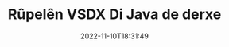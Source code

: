 ---
############################# Static ############################
layout: "auto-gen-merger"
date: 2022-11-10T18:31:49
draft: false
otherformats: dot dotm dotx epub html mht mhtml odp ods odt one otp ott pdf pps ppsx

############################# Head ############################
head_title: "Di Java de VSDX Rûpelan derxe"
head_description: "Bi lez rûpelan ji pelek VSDX di Java de derxînin. Belgeya nû ya ku rûpelên hilbijartî vedihewîne bi karanîna API-ya yekbûna belgeyan hilînin."

############################# Header ############################
title: "Rûpelên VSDX Di Java de derxe"
description: "Rûpelên VSDX bi çend rêzikên koda Java derxe."
bg_image: "https://cms.admin.containerize.com/templates/aspose/App_Themes/V3/images/bg/header1.png"
bg_overlay: false
button:
    enable: true
    icon: "fas fa-arrow-down"
    label: "Daxistina Doza Belaş"
    link: "https://downloads.groupdocs.com/merger/java"

############################# SubMenu ############################
submenu:
    enable: true

    left:
        img_alt: "GroupDocs.Merger for Java"
        image: "https://cms.admin.containerize.com/templates/groupdocs/images/product-logos/90x90-noborder/groupdocs-merger-java.png"
        product: "GroupDocs.Merger"
        platform: "Java"

    middle:
        button:

            # button loop
            - link: "https://apireference.groupdocs.com/merger/java"
              text: "Çavkanî API"

            # button loop
            - link: "https://github.com/groupdocs-merger"
              text: "Nimûneyên Kodê"

            # button loop
            - link: "https://products.groupdocs.app/merger/family"
              text: "Demos Bijî"

            # button loop
            - link: "https://purchase.groupdocs.com/pricing/merger/java"
              text: "Pricing"

    right:
        link_download: "https://downloads.groupdocs.com/merger"
        link_learn: "https://docs.groupdocs.com/merger/java"
        link_buy: "https://purchase.groupdocs.com"

############################# About ############################
about:
    enable: true
    title: "Derbarê GroupDocs.Merger for Java API"
    content: |
        [GroupDocs.Merger for Java](/ku/merger/java/) çareseriyek hêsan pêşkêşî dike ku bi ewlehî di navbera cûrbecûr formên belgeyan de wekî PDF, Microsoft Office (Word, Excel, PowerPoint veqete) , OneNote), OpenDocument, HTML, wêne û gelekên din di nav sepanên Java de. Bi lê zêdekirina tenê çend rêzikên kodê, çend operasyonên belgeyê yên wekî veguheztin, rakirin, zivirandin, guheztin, derxistin an guheztina arastekirina rûpelan di nav belgeyan de pêk bînin. Belgeyên ku API-ya yekbûyî di heman demê de pêşdîtina rûpelên belgeyê wekî wêneyek jî piştgirî dike da ku struktur, formatkirin û naverokê li ser rûpelê analîz bike.
        
        GroupDocs.Merger API ji bo çareseriyên pargîdanî bijarek rast e ku hewceyê taybetmendiyên derxistina pelê pelê ye. Van API-an li ser hemî pergalên xebitandinê û platformên sereke, tevî J2SE 7.0 (1.7), J2SE 8.0 (1.8), Java 10, baş têne piştgirî kirin.

############################# Steps ############################
steps:
    enable: true
    title_left: "Di Java de VSDX Rûpelên Pelê derxe"
    content_left: |
        [GroupDocs.Merger for Java](/ku/merger/java/) ji pêşdebirên Java re hêsan dike ku rûpelên xwestinê ji pelek VSDX derxînin û wekî hilînin. pelek nû ku rûpelên hilbijartî vedihewîne bi pêkanîna çend gavên hêsan.
        
        * **ExtractOptions** bi hejmarên rûpelê ku divê di belgeya encam de xuya bibin dest pê bikin.
        * Mînaka nû ya **Merger** biafirînin û rêça belgeya çavkaniyê wekî pîvanek çêker derbas bikin.
        * Gazî **extractPages** bikin û tiştên **ExtractOptions** derbas bikin.
        * Gazî **save** û riya pelê diyar bike ku belgeya encam hilîne.

    title_right: "Pêdiviyên Sîstemê"
    content_right: |
        GroupDocs.Merger for Java API li ser hemî platform û pergalên xebitandinê yên sereke têne piştgirî kirin. Berî ku hûn koda jêrîn bicîh bikin, ji kerema xwe pê ewle bibin ku we şertên jêrîn li ser pergala we hatine saz kirin.

        * Pergalên Xebatê: Microsoft Windows, Linux, MacOS
        * Jîngehên Pêşketinê: NetBeans, IntelliJ IDEA, Eclipse
        * Çarçoveyên: J2SE 7.0 (1.7), J2SE 8.0 (1.8), Java 10
        * Guhertoya herî dawî ya GroupDocs.Merger for Java ji [Maven](https://repository.groupdocs.com/webapp/#/artifacts/browse/tree/General/repo/com/groupdocs/groupdocs-merger) dakêşîne
         
    code: |
     {{% merger/additional-styles %}}
     {{< merger/code-merger title="Meriv çawa bi koda nimûneya Java pelên VSDX derxe">}}

        ```java    
        // Rûpelên pelê yên VSDX bi kar tînin GroupDocs.Merger API derxînin
        // Dersa ExtractOptions bi hejmarên rûpelên hilbijartî bidin destpêkirin
        ExtractOptions extractOptions = new ExtractOptions(new int[] { 2, 5 });

        // Bi belgeya têketina VSDX Yekbûnek yekser
        Merger merger = new Merger("input.vsdx");

        // Gazî rêbaza extractPages bikin û pêvekê ExtractOptions jê re derbas bikin
        merger.extractPages(extractOptions);
    
        // Rêbaza hilanînê bang bikin da ku belgeya derketinê bi rûpelên jêderkirî tomar bike
        merger.save("output.vsdx");
        ```
     {{< /merger/code-merger >}}

############################# Demos ############################
demos:
    enable: true
    title: "Demokên Zindî - Rûpelên Serhêl ên VSDX derxînin"
    content: |
       Bi serdana malpera [GroupDocs.Merger Live Demos](https://products.groupdocs.app/splitter/extract-pages/vsdx) niha rûpelên pelê yên VSDX derxînin.
       Demoya zindî xwedî feydeyên jêrîn e.
        
############################# About Formats ############################
about_formats:
    enable: true

############################# More Formats ############################
more_formats:
    enable: true
    title: "Rûpelên Ji Formên Belgeya Din derxînin"
    content: |
        Java belgeyên API-ê ji bo formatên pelan û wêneyan yek dibin û vediqetînin. Wekî ku li jêr hatî destnîşan kirin hin formatên pelê yên populer derxînin.

############################# Back to top ###############################
back_to_top:
    enable: true
---